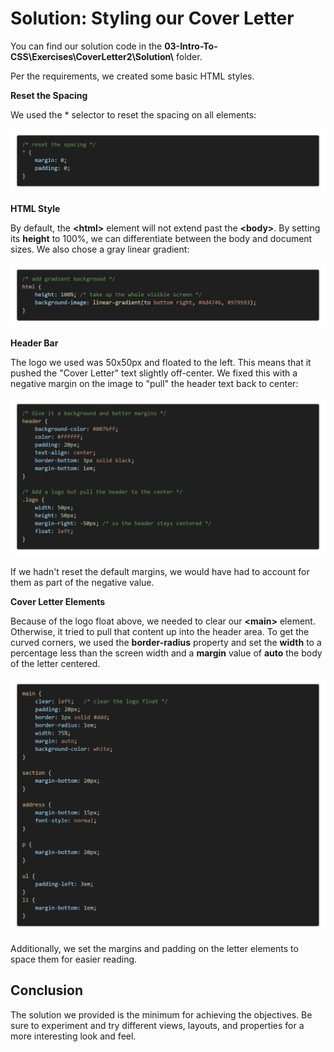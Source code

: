 # Solution: Styling our Cover Letter

You can find our solution code in the **03-Intro-To-CSS\Exercises\CoverLetter2\Solution\\** folder. 

Per the requirements, we created some basic HTML styles.

**Reset the Spacing**

We used the * selector to reset the spacing on all elements:

![](assets/css-reset-spacing.png)

**HTML Style**

By default, the **\<html>** element will not extend past the **\<body>**. By setting its **height** to 100%, we can differentiate between the body and document sizes. We also chose a gray linear gradient:

![](assets/css-linear-gradient.png)

**Header Bar**

The logo we used was 50x50px and floated to the left. This means that it pushed the "Cover Letter" text slightly off-center. We fixed this with a negative margin on the image to "pull" the header text back to center:

![](assets/css-header-logo.png)

If we hadn't reset the default margins, we would have had to account for them as part of the negative value.

**Cover Letter Elements**

Because of the logo float above, we needed to clear our **\<main>** element. Otherwise, it tried to pull that content up into the header area. To get the curved corners, we used the **border-radius** property and set the **width** to a percentage less than the screen width and a **margin** value of **auto** the body of the letter centered.

![](assets/css-letter-content.png)

Additionally, we set the margins and padding on the letter elements to space them for easier reading.

## Conclusion

The solution we provided is the minimum for achieving the objectives. Be sure to experiment and try different views, layouts, and properties for a more interesting look and feel.